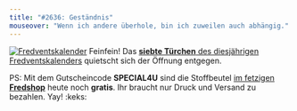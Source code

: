 ```yaml
---
title: "#2636: Geständnis"
mouseover: "Wenn ich andere überhole, bin ich zuweilen auch abhängig."
---
```


<a href="http://www.fonflatter.de/der-fetzige-fredventskalender-2012" title="Der fetzige Fredventskalender"><img src="http://www.fonflatter.de/adv12/fredventskalender_banner.png" alt="Fredventskalender" /></a>
Feinfein! Das <a href="http://www.fonflatter.de/2012/12/07/das-7-turchen-2/"><strong>siebte Türchen</strong> des diesjährigen Fredventskalenders</a> quietscht sich der Öffnung entgegen.

PS:
Mit dem Gutscheincode <strong>SPECIAL4U</strong> sind die Stoffbeutel <a href="http://fred-o-mat.spreadshirt.net" title="Fredshop">im fetzigen <strong>Fredshop</strong></a> heute noch <strong>gratis</strong>.
Ihr braucht nur Druck und Versand zu bezahlen.
Yay!
:keks:

